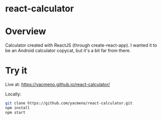 # react-calculator
# Overview

Calculator created with ReactJS (through create-react-app).
I wanted it to be an Android calculator copycat, but it's a bit far from there.

# Try it

Live at: https://yacmeno.github.io/react-calculator/

Locally:
```bash
git clone https://github.com/yacmeno/react-calculator.git
npm install
npm start
```

